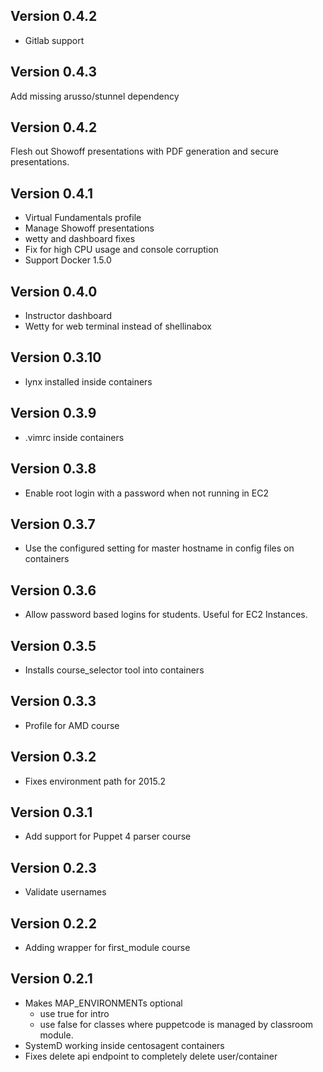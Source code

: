 ## Version 0.4.2

* Gitlab support

## Version 0.4.3

Add missing arusso/stunnel dependency

## Version 0.4.2

Flesh out Showoff presentations with PDF generation and secure presentations.

## Version 0.4.1

* Virtual Fundamentals profile
* Manage Showoff presentations
* wetty and dashboard fixes
* Fix for high CPU usage and console corruption
* Support Docker 1.5.0

## Version 0.4.0

* Instructor dashboard
* Wetty for web terminal instead of shellinabox

## Version 0.3.10

* lynx installed inside containers

## Version 0.3.9

* .vimrc inside containers

## Version 0.3.8

* Enable root login with a password when not running in EC2

## Version 0.3.7

* Use the configured setting for master hostname in config files on containers

## Version 0.3.6

* Allow password based logins for students.  Useful for EC2 Instances.

## Version 0.3.5

* Installs course_selector tool into containers

## Version 0.3.3
* Profile for AMD course

## Version 0.3.2
* Fixes environment path for 2015.2

## Version 0.3.1
* Add support for Puppet 4 parser course

## Version 0.2.3
* Validate usernames

## Version 0.2.2
* Adding wrapper for first_module course

## Version 0.2.1

* Makes MAP_ENVIRONMENTs optional
  * use true for intro
  * use false for classes where puppetcode is managed by classroom module.
* SystemD working inside centosagent containers
* Fixes delete api endpoint to completely delete user/container
